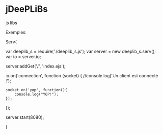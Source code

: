 # jDeePLiBs
js libs

Exemples:

Serv{

var deeplib_s = require('./deeplib_s.js');
var server = new deeplib_s.serv();
var io = server.io;

server.addGet('/', 'index.ejs');

io.on('connection', function (socket) {
    //console.log('Un client est connecté !');
    
    socket.on('yop', function(){
        console.log("YOP!"); 
    });
});

server.start(8080);

}

